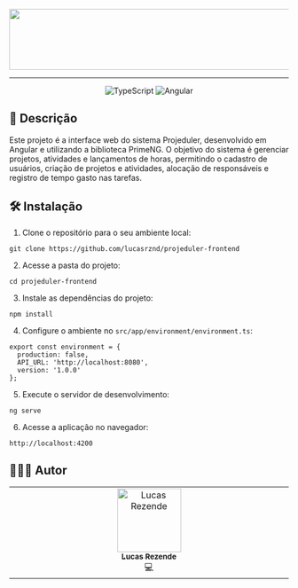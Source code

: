 <p align="center">
  <img width="598" height="110" src="https://github.com/user-attachments/assets/019bed37-dd8e-4d6a-bd03-48ca4de22e35">
</p>

<hr>

<div align="center">

![TypeScript](https://img.shields.io/badge/typescript-%23007ACC.svg?style=for-the-badge&logo=typescript&logoColor=white)
![Angular](https://img.shields.io/badge/angular-%23DD0031.svg?style=for-the-badge&logo=angular&logoColor=white)
</div>

<h2 id="description">📙 Descrição</h2> 

Este projeto é a interface web do sistema Projeduler, desenvolvido em Angular e utilizando a biblioteca PrimeNG. O objetivo do sistema é gerenciar projetos, atividades e lançamentos de horas, permitindo o cadastro de usuários, criação de projetos e atividades, alocação de responsáveis e registro de tempo gasto nas tarefas.

<h2 id="installation">🛠️ Instalação</h2>

1. Clone o repositório para o seu ambiente local:

```
git clone https://github.com/lucasrznd/projeduler-frontend
```

2. Acesse a pasta do projeto:

```
cd projeduler-frontend
```

3. Instale as dependências do projeto:

```
npm install
```

4. Configure o ambiente no ```src/app/environment/environment.ts```:

```
export const environment = {
  production: false,
  API_URL: 'http://localhost:8080',
  version: '1.0.0'
};
```

5. Execute o servidor de desenvolvimento:

```
ng serve
```

6. Acesse a aplicação no navegador:

```
http://localhost:4200
```

<h2 id="author">👨🏻‍💻 Autor</h2>

<table>
  <tbody>
    <tr>
      <td align="center" valign="top" width="14.28%"><a href="https://github.com/lucasrznd"><img src="https://avatars.githubusercontent.com/u/101664450?v=4&v=" width="115px;" alt="Lucas Rezende"/><br /><sub><b>Lucas Rezende</b></sub></a><br/><a title="Código">💻</a></td>
  </tbody>
</table>
